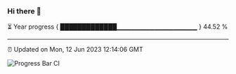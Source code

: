 ### Hi there 👋

⏳ Year progress { █████████████▁▁▁▁▁▁▁▁▁▁▁▁▁▁▁▁▁ } 44.52 %

---

⏰ Updated on Mon, 12 Jun 2023 12:14:06 GMT

![Progress Bar CI](https://github.com/Shyam-Makwana/GitHub-Actions-Demo/workflows/Progress%20Bar%20CI/badge.svg)
